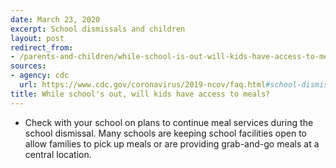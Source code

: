 ```yaml
---
date: March 23, 2020
excerpt: School dismissals and children
layout: post
redirect_from:
- /parents-and-children/while-school-is-out-will-kids-have-access-to-meals/
sources:
- agency: cdc
  url: https://www.cdc.gov/coronavirus/2019-ncov/faq.html#school-dismissals
title: While school's out, will kids have access to meals?
---
```


* Check with your school on plans to continue meal services during the school dismissal. Many schools are keeping school facilities open to allow families to pick up meals or are providing grab-and-go meals at a central location.